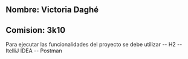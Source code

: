 ## Nombre: Victoria Daghé
## Comision: 3k10
Para ejecutar las funcionalidades del proyecto se debe utilizar
-- H2
-- ItelliJ IDEA
-- Postman
